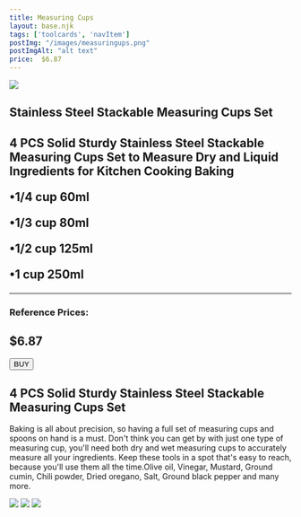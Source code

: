 ```yaml
---
title: Measuring Cups
layout: base.njk
tags: ['toolcards', 'navItem']
postImg: "/images/measuringups.png"
postImgAlt: "alt text"
price:  $6.87 
---
```

<section class="tool_container">
       <img src ="/images/MeasuringCups.jpg">
      <div class="text">
        <h1>Stainless Steel Stackable Measuring Cups Set<h1>
        <p>4 PCS Solid Sturdy Stainless Steel Stackable Measuring Cups Set to Measure Dry and Liquid Ingredients for Kitchen Cooking Baking</p>
        <p>•1/4 cup 60ml</p>
        <p>•1/3 cup 80ml</p>
        <p>•1/2 cup 125ml</p>
        <p>•1 cup 250ml</p>
        <hr />
        <!--  need add colors in the checked css-->
        <span class="fa fa-star checked"></span>
        <span class="fa fa-star checked"></span>
        <span class="fa fa-star checked"></span>
        <span class="fa fa-star"></span>
        <span class="fa fa-star"></span>
       <h3>Reference Prices: <h2>$6.87</h2> </h3> 
        <form method="get" action="https://www.aliexpress.com/item/2251832044328423.html?gatewayAdapt=4itemAdapt"><button type ="submit">BUY</button></form>
      </div>
        </section>
    <!-- content-->
    <div class="toolbody">
        <div class="bodycontext">
         <h2>4 PCS Solid Sturdy Stainless Steel Stackable Measuring Cups Set </h2>
        <p>Baking is all about precision, so having a full set of measuring cups and spoons on hand is a must. Don't think you can get by with just one type of measuring cup, you'll need both dry and wet measuring cups to accurately measure all your ingredients. Keep these tools in a spot that's easy to reach, because you'll use them all the time.Olive oil, Vinegar, Mustard, Ground cumin, Chili powder, Dried oregano, Salt, Ground black pepper and many more.</p>
        </div>
        <div class="bodyimg">
         <img src ="https://place-hold.it/400x400.jpg">
          <img src ="https://place-hold.it/400x400.jpg"> 
          <img src ="https://place-hold.it/400x400.jpg"> 
        </div>
      </div>

